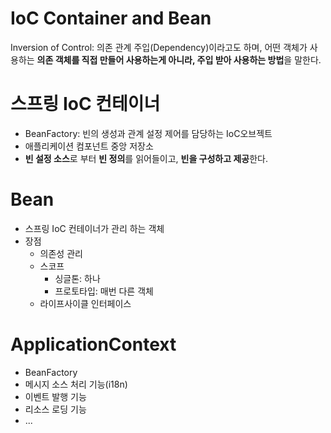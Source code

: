 # IoC Container and Bean

Inversion of Control: 의존 관계 주입(Dependency)이라고도 하며, 어떤 객체가 사용하는 **의존 객체를 직접 만들어 사용하는게 아니라, 주입 받아 사용하는 방법**을 말한다.

# 스프링 IoC 컨테이너
+ BeanFactory: 빈의 생성과 관계 설정 제어를 담당하는 IoC오브젝트 
+ 애플리케이션 컴포넌트 중앙 저장소
+ **빈 설정 소스**로 부터 **빈 정의**를 읽어들이고, **빈을 구성하고 제공**한다.

# Bean
+ 스프링 IoC 컨테이너가 관리 하는 객체
+ 장점
    + 의존성 관리
    + 스코프
        + 싱글톤: 하나
        + 프로토타입: 매번 다른 객체
    + 라이프사이클 인터페이스

# ApplicationContext
+ BeanFactory
+ 메시지 소스 처리 기능(i18n)
+ 이벤트 발행 기능
+ 리소스 로딩 기능
+ ...


